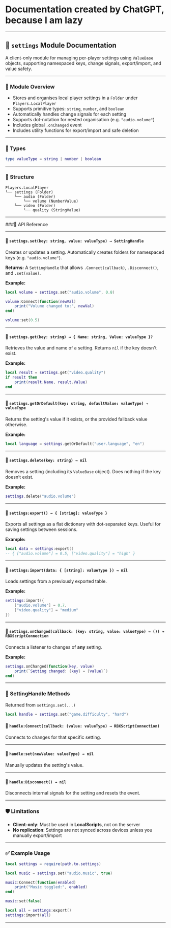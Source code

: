 # Documentation created by ChatGPT, because I am lazy

---

## 📘 `settings` Module Documentation

A client-only module for managing per-player settings using `ValueBase` objects, supporting namespaced keys, change signals, export/import, and value safety.

---

### 🔧 Module Overview

* Stores and organises local player settings in a `Folder` under `Players.LocalPlayer`
* Supports primitive types: `string`, `number`, and `boolean`
* Automatically handles change signals for each setting
* Supports dot-notation for nested organisation (e.g. `"audio.volume"`)
* Includes global `.onChanged` event
* Includes utility functions for export/import and safe deletion

---

### 🧩 Types

```lua
type valueType = string | number | boolean
```

---

### 📂 Structure

```
Players.LocalPlayer
└── settings (Folder)
    └── audio (Folder)
        └── volume (NumberValue)
    └── video (Folder)
        └── quality (StringValue)
```

---

###📘 API Reference

---

#### 🔹 `settings.set(key: string, value: valueType) → SettingHandle`

Creates or updates a setting. Automatically creates folders for namespaced keys (e.g. `"audio.volume"`).

**Returns:**
A `SettingHandle` that allows `.Connect(callback)`, `.Disconnect()`, and `.set(value)`.

**Example:**

```lua
local volume = settings.set("audio.volume", 0.8)

volume:Connect(function(newVal)
	print("Volume changed to:", newVal)
end)

volume:set(0.5)
```

---

#### 🔹 `settings.get(key: string) → { Name: string, Value: valueType }?`

Retrieves the value and name of a setting. Returns `nil` if the key doesn't exist.

**Example:**

```lua
local result = settings.get("video.quality")
if result then
	print(result.Name, result.Value)
end
```

---

#### 🔹 `settings.getOrDefault(key: string, defaultValue: valueType) → valueType`

Returns the setting's value if it exists, or the provided fallback value otherwise.

**Example:**

```lua
local language = settings.getOrDefault("user.language", "en")
```

---

#### 🔹 `settings.delete(key: string) → nil`

Removes a setting (including its `ValueBase` object). Does nothing if the key doesn’t exist.

**Example:**

```lua
settings.delete("audio.volume")
```

---

#### 🔹 `settings:export() → { [string]: valueType }`

Exports all settings as a flat dictionary with dot-separated keys. Useful for saving settings between sessions.

**Example:**

```lua
local data = settings:export()
-- { ["audio.volume"] = 0.5, ["video.quality"] = "high" }
```

---

#### 🔹 `settings:import(data: { [string]: valueType }) → nil`

Loads settings from a previously exported table.

**Example:**

```lua
settings:import({
	["audio.volume"] = 0.7,
	["video.quality"] = "medium"
})
```

---

#### 🔹 `settings.onChanged(callback: (key: string, value: valueType) → ()) → RBXScriptConnection`

Connects a listener to changes of **any** setting.

**Example:**

```lua
settings.onChanged(function(key, value)
	print(`Setting changed: {key} = {value}`)
end)
```

---

### 🧪 SettingHandle Methods

Returned from `settings.set(...)`

```lua
local handle = settings.set("game.difficulty", "hard")
```

#### 🔸 `handle:Connect(callback: (value: valueType) → RBXScriptConnection)`

Connects to changes for that specific setting.

---

#### 🔸 `handle:set(newValue: valueType) → nil`

Manually updates the setting's value.

---

#### 🔸 `handle:Disconnect() → nil`

Disconnects internal signals for the setting and resets the event.

---

### 🛡️ Limitations

* **Client-only**: Must be used in **LocalScripts**, not on the server
* **No replication**: Settings are not synced across devices unless you manually export/import

---

### ✅ Example Usage

```lua
local settings = require(path.to.settings)

local music = settings.set("audio.music", true)

music:Connect(function(enabled)
	print("Music toggled:", enabled)
end)

music:set(false)

local all = settings:export()
settings:import(all)
```

---
